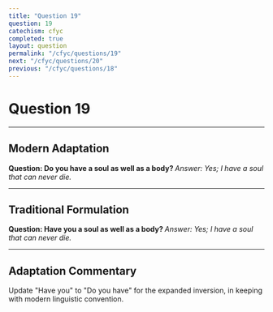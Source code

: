 ```yaml
---
title: "Question 19"
question: 19
catechism: cfyc
completed: true
layout: question
permalink: "/cfyc/questions/19"
next: "/cfyc/questions/20"
previous: "/cfyc/questions/18"
---
```

# Question 19
---
## Modern Adaptation
<strong>
    Question: Do you have a soul as well as a body?
</strong>

<em>
    Answer: Yes; I have a soul that can never die.
</em>

---
## Traditional Formulation
<strong>
    Question: Have you a soul as well as a body?
</strong>

<em>
    Answer: Yes; I have a soul that can never die.
</em>

---
## Adaptation Commentary
Update "Have you" to "Do you have" for the expanded inversion, in keeping with modern linguistic convention.
